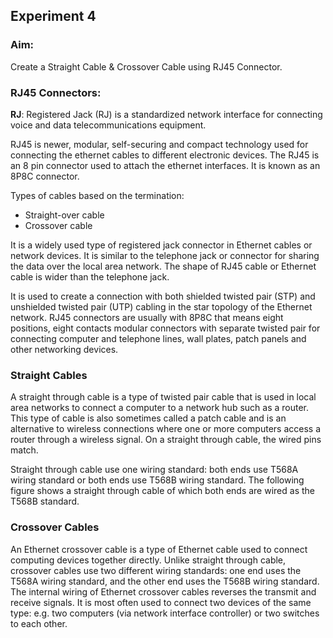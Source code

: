 ## Experiment 4
### Aim:
Create a Straight Cable & Crossover Cable using RJ45 Connector.

### RJ45 Connectors:

**RJ**: Registered Jack (RJ) is a standardized network interface for connecting voice and data telecommunications equipment.

RJ45 is newer, modular, self-securing and compact technology used for connecting the ethernet cables to different electronic devices. The RJ45 is an 8 pin connector used to attach the ethernet interfaces. It is known as an 8P8C connector.

Types of cables based on the termination:

- Straight-over cable
- Crossover cable

It is a widely used type of registered jack connector in Ethernet cables or network devices. It is similar to the telephone jack or connector for sharing the data over the local area network. The shape of RJ45 cable or Ethernet cable is wider than the telephone jack.

It is used to create a connection with both shielded twisted pair (STP) and unshielded twisted pair (UTP) cabling in the star topology of the Ethernet network. RJ45 connectors are usually with 8P8C that means eight positions, eight contacts modular connectors with separate twisted pair for connecting computer and telephone lines, wall plates, patch panels and other networking devices.

### Straight Cables

A straight through cable is a type of twisted pair cable that is used in local area networks to connect a computer to a network hub such as a router. This type of cable is also sometimes called a patch cable and is an alternative to wireless connections where one or more computers access a router through a wireless signal. On a straight through cable, the wired pins match.

Straight through cable use one wiring standard: both ends use T568A wiring standard or both ends use T568B wiring standard. The following figure shows a straight through cable of which both ends are wired as the T568B standard.

### Crossover Cables

An Ethernet crossover cable is a type of Ethernet cable used to connect computing devices together directly. Unlike straight through cable, crossover cables use two different wiring standards: one end uses the T568A wiring standard, and the other end uses the T568B wiring standard. The internal wiring of Ethernet crossover cables reverses the transmit and receive signals. It is most often used to connect two devices of the same type: e.g. two computers (via network interface controller) or two switches to each other.
